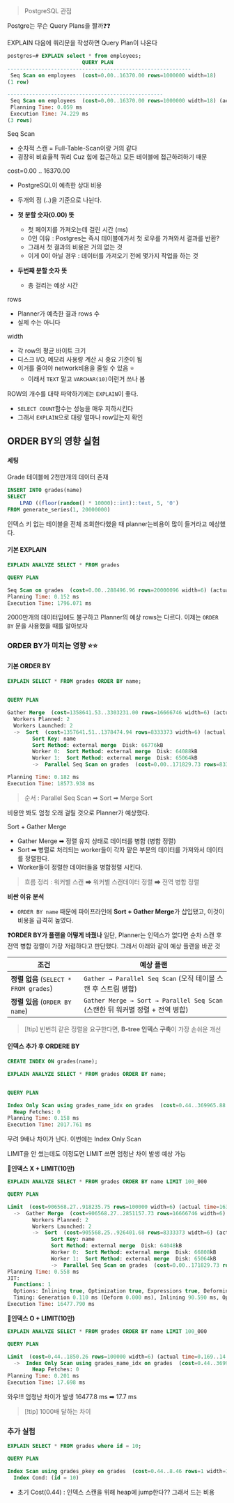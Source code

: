 > PostgreSQL 관점 


Postgre는 무슨 Query Plans을 짤까❓❓


EXPLAIN 다음에 쿼리문을 작성하면 Query Plan이 나온다

```SQL 
postgres=# EXPLAIN select * from employees;
                        QUERY PLAN                         
-----------------------------------------------------------
 Seq Scan on employees  (cost=0.00..16370.00 rows=1000000 width=18)
(1 row)

--------------------------------------------------
 Seq Scan on employees  (cost=0.00..16370.00 rows=1000000 width=18) (actual time=0.070..50.091 rows=1000000 loops=1)
 Planning Time: 0.059 ms
 Execution Time: 74.229 ms
(3 rows)
```

Seq Scan
- 순차적 스캔 = Full-Table-Scan이랑 거의 같다 
- 굉장히 비효율적 쿼리 Cuz 힙에 접근하고 모든 테이블에 접근하려하기 때문 

cost=0.00 .. 16370.00 
- PostgreSQL이 예측한 상대 비용
- 두개의 점 (..)을 기준으로 나뉜다.
- **첫 분할 숫자(0.00) 뜻**
	- 첫 페이지를 가져오는데 걸린 시간 (ms)
	- 0인 이유 : Postgres는 즉시 테이블에가서 첫 로우를 가져와서 결과를 반환?
	- 그래서 첫 결과의 비용은 거의 없는 것 
	- 이게 0이 아닐 경우 : 데이터를 가져오기 전에 몇가지 작업을 하는 것 
	  
- **두번째 분할 숫자 뜻** 
	- 총 걸리는 예상 시간 

rows 
- Planner가 예측한 결과 rows 수 
- 실제 수는 아니다 

width 
- 각 row의 평균 바이트 크기 
- 디스크 I/O, 메모리 사용량 계산 시 중요 기준이 됨
- 이거를 줄여야 network비용을 줄일 수 있음 ⭐
	- 이래서 `TEXT` 말고 `VARCHAR(10)`이런거 쓰나 봄 


ROW의 개수를 대략 파악하기에는 `EXPLAIN`이 좋다. 
- `SELECT COUNT`함수는 성능을 매우 저하시킨다
- 그래서 `EXPLAIN`으로 대량 얼마나 row있는지 확인 


## ORDER BY의 영향 실험 

#### 세팅 
Grade 테이블에 2천만개의 데이터 존재 
```SQL 
INSERT INTO grades(name)
SELECT 
    LPAD ((floor(random() * 10000)::int)::text, 5, '0')
FROM generate_series(1, 20000000) 
```

인덱스 키 없는 테이블을 전체 조회한다했을 때 planner는비용이 많이 들거라고 예상했다.

#### 기본 EXPLAIN
```SQL
EXPLAIN ANALYZE SELECT * FROM grades 

QUERY PLAN

Seq Scan on grades  (cost=0.00..288496.96 rows=20000096 width=6) (actual time=0.011..1184.254 rows=20000000 loops=1)
Planning Time: 0.152 ms
Execution Time: 1796.071 ms
```
2000만개의 데이터임에도 불구하고 Planner의 예상 rows는 다르다.
이제는 `ORDER BY` 문을 사용했을 때를 알아보자 


### ORDER BY가 미치는 영향 ⭐⭐
#### 기본 ORDER BY 
```SQL 
EXPLAIN SELECT * FROM grades ORDER BY name;

  
QUERY PLAN

Gather Merge  (cost=1358641.53..3303231.00 rows=16666746 width=6) (actual time=13728.863..17861.863 rows=20000000 loops=1)
  Workers Planned: 2
  Workers Launched: 2
  ->  Sort  (cost=1357641.51..1378474.94 rows=8333373 width=6) (actual time=13658.816..14556.191 rows=6666667 loops=3)
        Sort Key: name
        Sort Method: external merge  Disk: 66776kB
        Worker 0:  Sort Method: external merge  Disk: 64088kB
        Worker 1:  Sort Method: external merge  Disk: 65064kB
        ->  Parallel Seq Scan on grades  (cost=0.00..171829.73 rows=8333373 width=6) (actual time=0.022..537.267 rows=6666667 loops=3)

Planning Time: 0.182 ms
Execution Time: 18573.938 ms
```
> 순서 : Parallel Seq Scan ➡ Sort ➡ Merge Sort

비용만 봐도 엄청 오래 걸릴 것으로 Planner가 예상했다.

Sort + Gather Merge
- Gather Merge ➡ 정렬 유지 상태로 데이터를 병합 (병합 정렬)
- Sort ➡ 병렬로 처리되는 worker들이 각자 맡은 부분의 데이터를 가져와서 데이터를 정렬한다.
- Worker들이 정렬한 데이터들을 병합정렬 시킨다. 

> 흐름 정리 : 워커별 스캔 ➡ 워커별 스캔데이터 정렬 ➡ 전역 병합 정렬 

**비싼 이유 분석** 
- `ORDER BY name` 때문에 파이프라인에 **Sort + Gather Merge**가 삽입됐고, 이것이 비용을 급격히 높였다.


**❓ORDER BY가 플랜을 어떻게 바꿨나**
일단, Planner는 인덱스가 없다면 순차 스캔 후 전역 병합 정렬이 가장 저렴하다고 판단했다.
그래서 아래와 같이 예상 플랜을 바꾼 것 

| 조건                                 | 예상 플랜                                                            |
| ---------------------------------- | ---------------------------------------------------------------- |
| **정렬 없음** (`SELECT * FROM grades`) | `Gather → Parallel Seq Scan` (오직 테이블 스캔 후 스트림 병합)                |
| **정렬 있음** (`ORDER BY name`)        | `Gather Merge → Sort → Parallel Seq Scan` (스캔한 뒤 워커별 정렬 + 전역 병합) |

>[!tip] 빈번히 같은 정렬을 요구한다면, **B-tree 인덱스 구축**이 가장 손쉬운 개선

#### 인덱스 추가 후 ORDERE BY 

```SQL 
CREATE INDEX ON grades(name);

EXPLAIN ANALYZE SELECT * FROM grades ORDER BY name;


QUERY PLAN

Index Only Scan using grades_name_idx on grades  (cost=0.44..369965.88 rows=20000096 width=6) (actual time=0.026..1401.230 rows=20000000 loops=1)
  Heap Fetches: 0
Planning Time: 0.158 ms
Execution Time: 2017.761 ms
```
무려 9배나 차이가 난다.
이번에는 Index Only Scan 

LIMIT을 안 썼는데도 이정도면 LIMIT 쓰면 엄청난 차이 발생 예상 가능 

**💢인덱스 X + LIMIT(10만)**
```SQL
EXPLAIN ANALYZE SELECT * FROM grades ORDER BY name LIMIT 100_000

QUERY PLAN

Limit  (cost=906568.27..918235.75 rows=100000 width=6) (actual time=16363.194..16415.650 rows=100000 loops=1)
  ->  Gather Merge  (cost=906568.27..2851157.73 rows=16666746 width=6) (actual time=16263.220..16309.685 rows=100000 loops=1)
        Workers Planned: 2
        Workers Launched: 2
        ->  Sort  (cost=905568.25..926401.68 rows=8333373 width=6) (actual time=16169.230..16173.659 rows=34510 loops=3)
              Sort Key: name
              Sort Method: external merge  Disk: 64048kB
              Worker 0:  Sort Method: external merge  Disk: 66808kB
              Worker 1:  Sort Method: external merge  Disk: 65064kB
              ->  Parallel Seq Scan on grades  (cost=0.00..171829.73 rows=8333373 width=6) (actual time=0.065..551.865 rows=6666667 loops=3)
Planning Time: 0.558 ms
JIT:
  Functions: 1
  Options: Inlining true, Optimization true, Expressions true, Deforming true
  Timing: Generation 0.110 ms (Deform 0.000 ms), Inlining 90.590 ms, Optimization 2.417 ms, Emission 6.947 ms, Total 100.064 ms
Execution Time: 16477.790 ms
```

**💚인덱스 O + LIMIT(10만)**
```SQL
EXPLAIN ANALYZE SELECT * FROM grades ORDER BY name LIMIT 100_000

QUERY PLAN

Limit  (cost=0.44..1850.26 rows=100000 width=6) (actual time=0.169..14.574 rows=100000 loops=1)
  ->  Index Only Scan using grades_name_idx on grades  (cost=0.44..369965.88 rows=20000096 width=6) (actual time=0.167..8.743 rows=100000 loops=1)
        Heap Fetches: 0
Planning Time: 0.201 ms
Execution Time: 17.698 ms
```

와우!!! 엄청난 차이가 발생 
16477.8 ms ➡ 17.7 ms

>[!tip] 1000배 달하는 차이 


### 추가 실험 

```SQL 
EXPLAIN SELECT * FROM grades where id = 10;

QUERY PLAN

Index Scan using grades_pkey on grades  (cost=0.44..8.46 rows=1 width=10)
  Index Cond: (id = 10)
```
- 초기 Cost(0.44) : 인덱스 스캔을 위해 heap에 jump한다?? 그래서 드는 비용 

